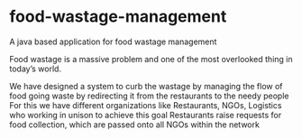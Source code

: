 # food-wastage-management
A java based application for food wastage management

Food wastage is a massive problem and one of the most overlooked thing in today’s world.

We have designed a system to curb the wastage by managing the flow of food going waste by redirecting it from the restaurants to the needy people
For this we have different organizations like Restaurants, NGOs, Logistics who working in unison to achieve this goal
Restaurants raise requests for food collection, which are passed onto all NGOs within the network
